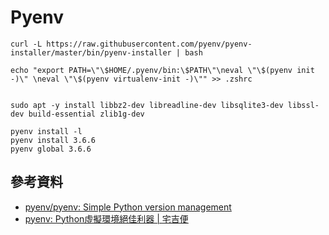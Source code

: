 # Pyenv

```shell
curl -L https://raw.githubusercontent.com/pyenv/pyenv-installer/master/bin/pyenv-installer | bash

echo "export PATH=\"\$HOME/.pyenv/bin:\$PATH\"\neval \"\$(pyenv init -)\" \neval \"\$(pyenv virtualenv-init -)\"" >> .zshrc


sudo apt -y install libbz2-dev libreadline-dev libsqlite3-dev libssl-dev build-essential zlib1g-dev

pyenv install -l
pyenv install 3.6.6
pyenv global 3.6.6
```


## 參考資料
* [pyenv/pyenv: Simple Python version management](https://github.com/pyenv/pyenv)
* [pyenv: Python虛擬環境絕佳利器 | 宅吉便](https://aji.tw/pyenv-python%E8%99%9B%E6%93%AC%E7%92%B0%E5%A2%83%E7%B5%95%E4%BD%B3%E5%88%A9%E5%99%A8/)
